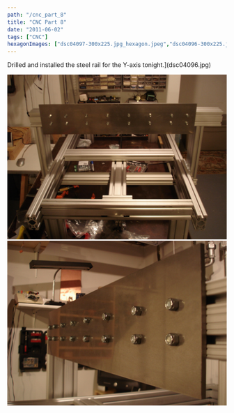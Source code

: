 ```yaml
---
path: "/cnc_part_8"
title: "CNC Part 8"
date: "2011-06-02"
tags: ["CNC"]
hexagonImages: ["dsc04097-300x225.jpg_hexagon.jpeg","dsc04096-300x225.jpg_hexagon.jpeg","dsc04097.jpg_hexagon.jpeg","dsc04096.jpg_hexagon.jpeg"]
---
```


Drilled and installed the steel rail for the Y-axis tonight.](dsc04096.jpg) 

[![dsc04097](dsc04097.jpg "dsc04097")](dsc04097.jpg) 
[![dsc04096](dsc04096.jpg "dsc04096")](dsc04096.jpg)
